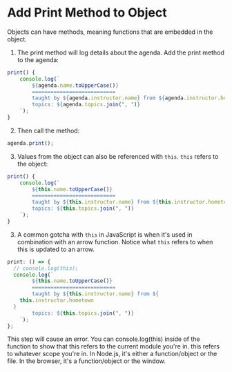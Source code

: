 # Add Print Method to Object

Objects can have methods, meaning functions that are embedded in the object.

1. The print method will log details about the agenda. Add the print method to the agenda:

```javascript
print() {
    console.log(`
        ${agenda.name.toUpperCase()}
        ===========================
        taught by ${agenda.instructor.name} from ${agenda.instructor.hometown}
        topics: ${agenda.topics.join(", ")}
    `);
}
```

2. Then call the method:

```javascript
agenda.print();
```

3. Values from the object can also be referenced with `this`. `this` refers to the object:

```javascript
print() {
    console.log(`
        ${this.name.toUpperCase()}
        ===========================
        taught by ${this.instructor.name} from ${this.instructor.hometown}
        topics: ${this.topics.join(", ")}
    `);
}
```

3. A common gotcha with `this` in JavaScript is when it's used in combination with an arrow function. Notice what `this` refers to when this is updated to an arrow.

```javascript select=1
print: () => {
  // console.log(this);
  console.log(`
        ${this.name.toUpperCase()}
        ===========================
        taught by ${this.instructor.name} from ${
    this.instructor.hometown
  }
        topics: ${this.topics.join(", ")}
    `);
};
```

<Error>
This step will cause an error. You can console.log(this) inside of the function to show that this refers to the current module you're in.
</Error>

<Question title="What is this?">
this refers to whatever scope you're in. In Node.js, it's either a function/object or the file. In the browser, it's a function/object or the window.
</Question>
